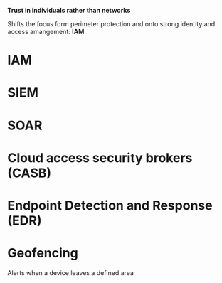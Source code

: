**Trust in individuals rather than networks**

Shifts the focus form perimeter protection and onto strong identity and access amangement: **IAM**

# IAM 

# SIEM

# SOAR

# Cloud access security brokers (CASB)

# Endpoint Detection and Response (EDR)

# Geofencing
Alerts when a device leaves a defined area